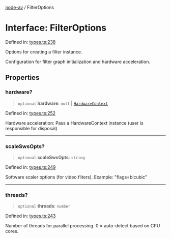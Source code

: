 [node-av](../globals.md) / FilterOptions

# Interface: FilterOptions

Defined in: [types.ts:238](https://github.com/seydx/av/blob/f8631fc881b394300b1479f511d55cf1c370a87f/src/api/types.ts#L238)

Options for creating a filter instance.

Configuration for filter graph initialization and hardware acceleration.

## Properties

### hardware?

> `optional` **hardware**: `null` \| [`HardwareContext`](../classes/HardwareContext.md)

Defined in: [types.ts:252](https://github.com/seydx/av/blob/f8631fc881b394300b1479f511d55cf1c370a87f/src/api/types.ts#L252)

Hardware acceleration: Pass a HardwareContext instance (user is responsible for disposal)

***

### scaleSwsOpts?

> `optional` **scaleSwsOpts**: `string`

Defined in: [types.ts:249](https://github.com/seydx/av/blob/f8631fc881b394300b1479f511d55cf1c370a87f/src/api/types.ts#L249)

Software scaler options (for video filters).
Example: "flags=bicubic"

***

### threads?

> `optional` **threads**: `number`

Defined in: [types.ts:243](https://github.com/seydx/av/blob/f8631fc881b394300b1479f511d55cf1c370a87f/src/api/types.ts#L243)

Number of threads for parallel processing.
0 = auto-detect based on CPU cores.
